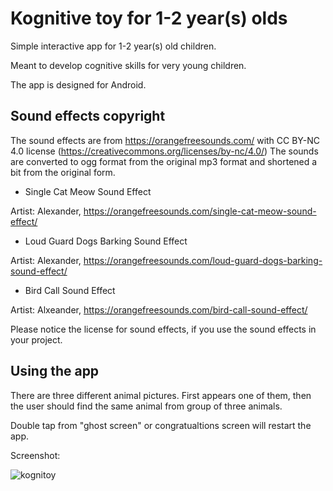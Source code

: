 # Kognitive toy for 1-2 year(s) olds

Simple interactive app for 1-2 year(s) old children.

Meant to develop cognitive skills for very young children.

The app is designed for Android.

## Sound effects copyright

The sound effects are from https://orangefreesounds.com/ with CC BY-NC 4.0 license (https://creativecommons.org/licenses/by-nc/4.0/)
The sounds are converted to ogg format from the original mp3 format and shortened a bit from the original form.

* Single Cat Meow Sound Effect

Artist: Alexander, https://orangefreesounds.com/single-cat-meow-sound-effect/


* Loud Guard Dogs Barking Sound Effect

Artist: Alexander, https://orangefreesounds.com/loud-guard-dogs-barking-sound-effect/


* Bird Call Sound Effect

Artist: Alxeander, https://orangefreesounds.com/bird-call-sound-effect/

Please notice the license for sound effects, if you use the sound effects in your project.

## Using the app

There are three different animal pictures. First appears one of them, then the user should find the same animal from group of three animals.

Double tap from "ghost screen" or congratualtions screen will restart the app.

Screenshot:

![kognitoy](https://github.com/user-attachments/assets/5e1e7785-e69f-42b9-8d57-f8290bedf3df)


